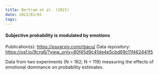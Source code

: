 ```yaml
---
title: Bertram et al. (2021)
date: 2021/01/01
tags:
---
```


#### Subjective probability is modulated by emotions

Publication(s): https://psyarxiv.com/rbacu/
Data repository: https://osf.io/9crq6/?view_only=80f45d9c41de4e5cbd69c11f462441f5

Data from two experiments (N = 162; N = 119) measuring the effects of emotional dominance on probability estimates.
